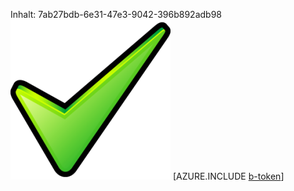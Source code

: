 Inhalt: 7ab27bdb-6e31-47e3-9042-396b892adb98![Bild](1a061ba3-fde1-4bbb-b672-a05927dc3032.png)
[AZURE.INCLUDE [b-token](0391fd26-fca6-409a-bada-150a4b22179b.md)]
